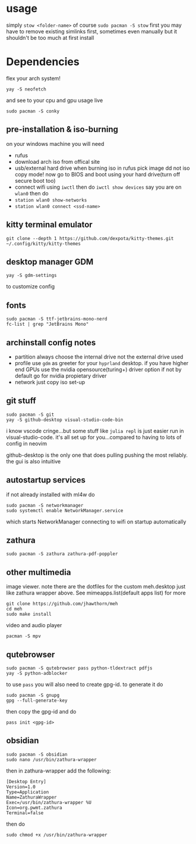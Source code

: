 # usage
simply `stow <folder-name>` of course `sudo pacman -S stow` first
you may have to remove existing simlinks first, sometimes even manually but it shouldn't be too much at first install
# Dependencies
flex your arch system!
```
yay -S neofetch
```
and see to your cpu and gpu usage live
```
sudo pacman -S conky
```
## pre-installation & iso-burning
on your windows machine you will need
- rufus
- download arch iso from offical site
- usb/external hard drive
when burning iso in rufus pick image dd not iso copy mode! now go to BIOS and boot using your hard drive(turn off secure boot too)
- connect wifi using `iwctl` then do `iwctl show devices` say you are on `wlan0` then do
- `station wlan0 show-networks`
- `station wlan0 connect <ssd-name>`

## kitty terminal emulator
```
git clone --depth 1 https://github.com/dexpota/kitty-themes.git ~/.config/kitty/kitty-themes
```

## desktop manager GDM
```
yay -S gdm-settings
```
to customize config

## fonts
```
sudo pacman -S ttf-jetbrains-mono-nerd
fc-list | grep "JetBrains Mono"
```

## archinstall config notes
- partition
always choose the internal drive not the external drive used
- profile
use `gdm` as greeter for your `hyprland` desktop. if you have higher end GPUs use the nvidia opensource(turing+) driver option if not by default go for nvidia propietary driver
- network
just copy iso set-up
## git stuff
```
sudo pacman -S git
yay -S github-desktop visual-studio-code-bin
```
i know vscode cringe...but some stuff like `julia repl` is just easier run in visual-studio-code. it's all set up for you...compared to having to lots of config in neovim

github-desktop is the only one that does pulling pushing the most reliably. the gui is also intuitive
## autostartup services
if not already installed with ml4w do
```
sudo pacman -S networkmanager
sudo systemctl enable NetworkManager.service
```
which starts NetworkManager connecting to wifi on startup automatically
## zathura
```
sudo pacman -S zathura zathura-pdf-poppler
```
## other multimedia
image viewer. note there are the dotfiles for the custom meh.desktop just like zathura wrapper above. See mimeapps.list(default apps list) for more
```
git clone https://github.com/jhawthorn/meh
cd meh
sudo make install
```
video and audio player
```
pacman -S mpv
```
## qutebrowser
```
sudo pacman -S qutebrowser pass python-tldextract pdfjs
yay -S python-adblocker
```
to use `pass` you will also need to create gpg-id. to generate it do
```
sudo pacman -S gnupg
gpg --full-generate-key
```
then copy the gpg-id and do
```
pass init <gpg-id>
```
## obsidian
```
sudo pacman -S obsidian
sudo nano /usr/bin/zathura-wrapper
```
then in zathura-wrapper add the following:
```
[Desktop Entry]
Version=1.0
Type=Application
Name=ZathuraWrapper
Exec=/usr/bin/zathura-wrapper %U
Icon=org.pwmt.zathura
Terminal=false
```
then do
```
sudo chmod +x /usr/bin/zathura-wrapper
```
